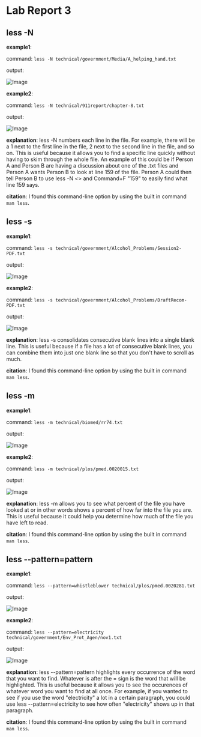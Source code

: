 # Lab Report 3

## less -N 
**example1**:
  
command: ```less -N technical/government/Media/A_helping_hand.txt```
  
output: 

![Image](option1-1.png)

**example2**: 

command: ```less -N technical/911report/chapter-8.txt```

output:

![Image](option1-2.png)

**explanation**: less -N numbers each line in the file. For example, there will be a 1 next to the first line in the file, 2 next to the second line in the file, and so on. This is useful because it allows you to find a specific line quickly without having to skim through the whole file. An example of this could be if Person A and Person B are having a discussion about one of the .txt files and Person A wants Person B to look at line 159 of the file. Person A could then tell Person B to use less -N <<file>> and Command+F "159" to easily find what line 159 says. 
  
**citation**: I found this command-line option by using the built in command ```man less```.
  

## less -s
**example1**:
  
command: ```less -s technical/government/Alcohol_Problems/Session2-PDF.txt```
  
output: 
  
![Image](option2-1.png)

**example2**: 

command: ```less -s technical/government/Alcohol_Problems/DraftRecom-PDF.txt```

output:
  
![Image](option2-2.png)

**explanation**: less -s consolidates consecutive blank lines into a single blank line. This is useful because if a file has a lot of consecutive blank lines, you can combine them into just one blank line so that you don't have to scroll as much. 
  
**citation**: I found this command-line option by using the built in command ```man less```.
  

## less -m
**example1**:
  
command: ```less -m technical/biomed/rr74.txt```
  
output: 
  
![Image](option3-1.png)

**example2**: 

command: ```less -m technical/plos/pmed.0020015.txt```

output:
  
![Image](option3-2.png)

**explanation**: less -m allows you to see what percent of the file you have looked at or in other words shows a percent of how far into the file you are. This is useful because it could help you determine how much of the file you have left to read.
  
**citation**: I found this command-line option by using the built in command ```man less```.


## less --pattern=pattern
**example1**:
  
command: ```less --pattern=whistleblower technical/plos/pmed.0020281.txt```
  
output: 
  
![Image](option4-1.png)

**example2**: 

command: ```less --pattern=electricity technical/government/Env_Prot_Agen/nov1.txt```

output:
  
![Image](option4-2.png)

**explanation**: less --pattern=pattern highlights every occurrence of the word that you want to find. Whatever is after the = sign is the word that will be highlighted. This is useful because it allows you to see the occurences of whatever word you want to find at all once. For example, if you wanted to see if you use the word "electricity" a lot in a certain paragraph, you could use less --pattern=electricity to see how often "electricity" shows up in that paragraph. 
  
**citation**: I found this command-line option by using the built in command ```man less```.
